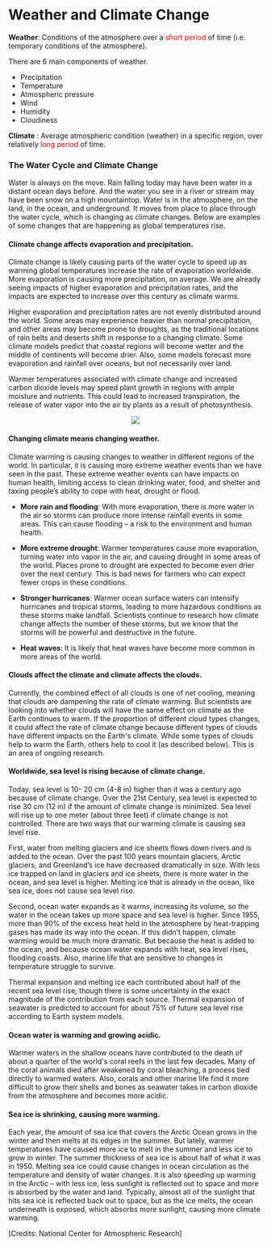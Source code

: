 # Weather and Climate Change

**Weather**: Conditions of the atmosphere over a <font color="red">short period</font> of time (i.e. temporary conditions of the atmosphere).

There are 6 main components of weather. 
- Precipitation
- Temperature
- Atmospheric pressure
- Wind
- Humidity
- Cloudiness

**Climate** : Average atmospheric condition (weather) in a specific region, over relatively <font color="red">long period</font> of time.


### The Water Cycle and Climate Change
Water is always on the move. Rain falling today may have been water in a distant ocean days before. And the water you see in a river or stream may have been snow on a high mountaintop. Water is in the atmosphere, on the land, in the ocean, and underground. It moves from place to place through the water cycle, which is changing as climate changes. Below are examples of some changes that are happening as global temperatures rise. 

#### Climate change affects evaporation and precipitation.
Climate change is likely causing parts of the water cycle to speed up as warming global temperatures increase the rate of evaporation worldwide. More evaporation is causing more precipitation, on average. We are already seeing impacts of higher evaporation and precipitation rates, and the impacts are expected to increase over this century as climate warms.

Higher evaporation and precipitation rates are not evenly distributed around the world. Some areas may experience heavier than normal precipitation, and other areas may become prone to droughts, as the traditional locations of rain belts and deserts shift in response to a changing climate. Some climate models predict that coastal regions will become wetter and the middle of continents will become drier. Also, some models forecast more evaporation and rainfall over oceans, but not necessarily over land. 

Warmer temperatures associated with climate change and increased carbon dioxide levels may speed plant growth in regions with ample moisture and nutrients. This could lead to increased transpiration, the release of water vapor into the air by plants as a result of photosynthesis.
<div align=center>
<img width=\textwidth src="https://images.squarespace-cdn.com/content/v1/57d6c9f5d2b85728ed469f50/1537378810411-2K1J35HD7UHFL4RJH393/Water_Cycle_Updated.png"/>
</div>

#### Changing climate means changing weather.
Climate warming is causing changes to weather in different regions of the world. In particular, it is causing more extreme weather events than we have seen in the past. These extreme weather events can have impacts on human health, limiting access to clean drinking water, food, and shelter and taxing people’s ability to cope with heat, drought or flood.

- **More rain and flooding**: With more evaporation, there is more water in the air so storms can produce more intense rainfall events in some areas. This can cause flooding – a risk to the environment and human health.  

- **More extreme drought**: Warmer temperatures cause more evaporation, turning water into vapor in the air, and causing drought in some areas of the world. Places prone to drought are expected to become even drier over the next century. This is bad news for farmers who can expect fewer crops in these conditions.

- **Stronger hurricanes**: Warmer ocean surface waters can intensify hurricanes and tropical storms, leading to more hazardous conditions as these storms make landfall. Scientists continue to research how climate change affects the number of these storms, but we know that the storms will be powerful and destructive in the future.

- **Heat waves**: It is likely that heat waves have become more common in more areas of the world.


#### Clouds affect the climate and climate affects the clouds. 
Currently, the combined effect of all clouds is one of net cooling, meaning that clouds are dampening the rate of climate warming. But scientists are looking into whether clouds will have the same effect on climate as the Earth continues to warm. If the proportion of different cloud types changes, it could affect the rate of climate change because different types of clouds have different impacts on the Earth's climate. While some types of clouds help to warm the Earth, others help to cool it (as described below). This is an area of ongoing research.

#### Worldwide, sea level is rising because of climate change. 
Today, sea level is 10- 20 cm (4-8 in) higher than it was a century ago because of climate change. Over the 21st Century, sea level is expected to rise 30 cm (12 in) if the amount of climate change is minimized. Sea level will rise up to one meter (about three feet) if climate change is not controlled.
There are two ways that our warming climate is causing sea level rise.

First, water from melting glaciers and ice sheets flows down rivers and is added to the ocean. Over the past 100 years mountain glaciers, Arctic glaciers, and Greenland’s ice have decreased dramatically in size. With less ice trapped on land in glaciers and ice sheets, there is more water in the ocean, and sea level is higher. Melting ice that is already in the ocean, like sea ice, does not cause sea level rise.

Second, ocean water expands as it warms, increasing its volume, so the water in the ocean takes up more space and sea level is higher. Since 1955, more than 90% of the excess heat held in the atmosphere by heat-trapping gases has made its way into the ocean. If this didn’t happen, climate warming would be much more dramatic. But because the heat is added to the ocean, and because ocean water expands with heat, sea level rises, flooding coasts. Also, marine life that are sensitive to changes in temperature struggle to survive.

Thermal expansion and melting ice each contributed about half of the recent sea level rise, though there is some uncertainty in the exact magnitude of the contribution from each source. Thermal expansion of seawater is predicted to account for about 75% of future sea level rise according to Earth system models.

#### Ocean water is warming and growing acidic.
Warmer waters in the shallow oceans have contributed to the death of about a quarter of the world's coral reefs in the last few decades. Many of the coral animals died after weakened by coral bleaching, a process tied directly to warmed waters. Also, corals and other marine life find it more difficult to grow their shells and bones as seawater takes in carbon dioxide from the atmosphere and becomes more acidic.

#### Sea ice is shrinking, causing more warming.
Each year, the amount of sea ice that covers the Arctic Ocean grows in the winter and then melts at its edges in the summer. But lately, warmer temperatures have caused more ice to melt in the summer and less ice to grow in winter. The summer thickness of sea ice is about half of what it was in 1950. Melting sea ice could cause changes in ocean circulation as the temperature and density of water changes. It is also speeding up warming in the Arctic – with less ice, less sunlight is reflected out to space and more is absorbed by the water and land. Typically, almost all of the sunlight that hits sea ice is reflected back out to space, but as the ice melts, the ocean underneath is exposed, which absorbs more sunlight, causing more climate warming. 

[Credits: National Center for Atmospheric Research]
